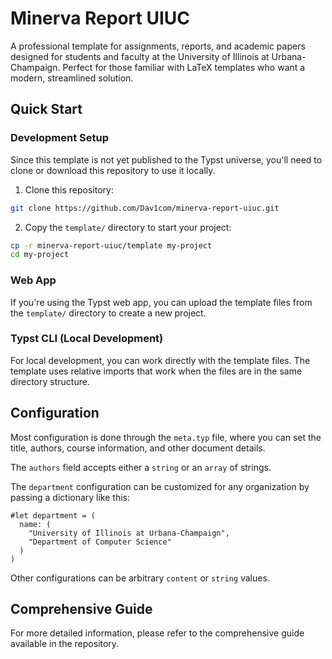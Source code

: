 # Minerva Report UIUC

A professional template for assignments, reports, and academic papers designed for students and faculty at the University of Illinois at Urbana-Champaign. Perfect for those familiar with LaTeX templates who want a modern, streamlined solution.

## Quick Start

### Development Setup
Since this template is not yet published to the Typst universe, you'll need to clone or download this repository to use it locally.

1. Clone this repository:
```sh
git clone https://github.com/Dav1com/minerva-report-uiuc.git
```

2. Copy the `template/` directory to start your project:
```sh
cp -r minerva-report-uiuc/template my-project
cd my-project
```

### Web App
If you're using the Typst web app, you can upload the template files from the `template/` directory to create a new project.

### Typst CLI (Local Development)
For local development, you can work directly with the template files. The template uses relative imports that work when the files are in the same directory structure.

## Configuration
Most configuration is done through the `meta.typ` file,
where you can set the title, authors, course information, and other document details.

The `authors` field accepts either a `string` or an `array` of strings.

The `department` configuration can be customized for any organization by passing a dictionary like this:
```typ
#let department = (
  name: (
    "University of Illinois at Urbana-Champaign",
    "Department of Computer Science"
  )
)
```

Other configurations can be arbitrary `content` or `string` values.

## Comprehensive Guide
For more detailed information, please refer to the comprehensive guide available in the repository. 
